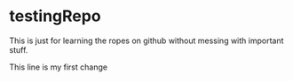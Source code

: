 # testingRepo
This is just for learning the ropes on github without messing with important stuff.

This line is my first change
